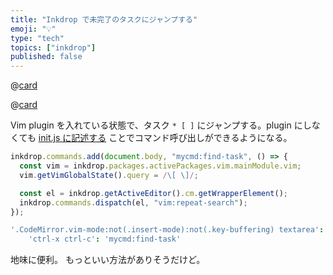 ```yaml
---
title: "Inkdrop で未完了のタスクにジャンプする"
emoji: "💡"
type: "tech"
topics: ["inkdrop"]
published: false
---
```


@[card](https://www.inkdrop.app)

@[card](https://my.inkdrop.app/plugins/vim)


Vim plugin を入れている状態で、タスク `* [ ]` にジャンプする。plugin にしなくても [init.js に記述する](https://docs.inkdrop.app/manual/the-init-file) ことでコマンド呼び出しができるようになる。

```js:init.js
inkdrop.commands.add(document.body, "mycmd:find-task", () => {
  const vim = inkdrop.packages.activePackages.vim.mainModule.vim;
  vim.getVimGlobalState().query = /\[ \]/;

  const el = inkdrop.getActiveEditor().cm.getWrapperElement();
  inkdrop.commands.dispatch(el, "vim:repeat-search");
});
```

```json:keymap.cson
'.CodeMirror.vim-mode:not(.insert-mode):not(.key-buffering) textarea':
    'ctrl-x ctrl-c': 'mycmd:find-task'
```

地味に便利。
もっといい方法がありそうだけど。
